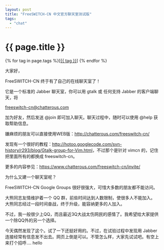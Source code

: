 ```yaml
---
layout: post
title: "FreeSWITCH-CN 中文官方聊天室测试版"
tags:
  - "chat"
---
```


# {{ page.title }}

<div class="tags">
{% for tag in page.tags %}[<a class="tag" href="/tags.html#{{ tag }}">{{ tag }}</a>] {% endfor %}
</div>


大家好，

FreeSWITCH-CN 终于有了自己的在线聊天室了！

它是一个标准的 Jabber 聊天室，你可以用  gtalk 或 任何支持 Jabber 的客户端聊天，将

freeswitch-cn@chatterous.com

加为好友，然后发送 @join 即可加入聊天。聊天过程中，随时可以使用 @help 获取帮助信息。


嫌麻烦的朋友可以直接使用WEB版：<http://chatterous.com/freeswitch-cn/>

发现有一个很好的教程：<http://hotoo.googlecode.com/svn-history/r293/blog/Gtalk-group-for-Vim.html>，不过那个是针对 vimcn 的，记住把里面所有的都换成 freeswitch-cn。

更多的内容参见：<https://www.chatterous.com/freeswitch-cn/invite/>


为什么又建一个聊天室呢？

FreeSWITCH-CN Google Groups 很好很强大，可惜大多数的朋友都不能访问。

大熊同志友情维护着一个 QQ 群，前些时间达到人数限制，使很多人不能加入。大熊同志经过一段时间奋战，终于升级，能容纳更多的人加入。

不过，我一般很少上QQ，而且最近3Q大战太伤网民的感情了。我希望给大家提供一个除QQ外的另一个选择。

今天偶然发现了这个。试了一下还挺好用的。不过，在试验过程中发现用 Jabber 连接经常有信息发不出去。网页上倒是可以。不管怎么样，大家先试试吧。有空上来打个招呼.... hello
